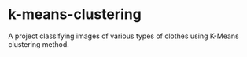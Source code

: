 # k-means-clustering
A project classifying images of various types of clothes using K-Means clustering method.
